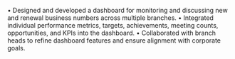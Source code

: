 •	Designed and developed a dashboard for monitoring and discussing new and renewal business numbers across multiple branches.
•	Integrated individual performance metrics, targets, achievements, meeting counts, opportunities, and KPIs into the dashboard.
•	Collaborated with branch heads to refine dashboard features and ensure alignment with corporate goals.
